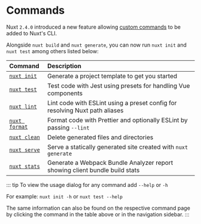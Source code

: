 # Commands

Nuxt `2.4.0` introduced a new feature allowing [custom commands][nuxt-commands] to be added to Nuxt's CLI.

Alongside `nuxt build` and `nuxt generate`, you can now run `nuxt init` and `nuxt test` among others listed below:

| Command                        | Description                                                                 |
| :----------------------------- | :-------------------------------------------------------------------------- |
| [`nuxt init`](./init.html)     | Generate a project template to get you started                              |
| [`nuxt test`](./test.html)     | Test code with Jest using presets for handling Vue components               |
| [`nuxt lint`](./lint.html)     | Lint code with ESLint using a preset config for resolving Nuxt path aliases |
| [`nuxt format`](./format.html) | Format code with Prettier and optionally ESLint by passing `--lint`         |
| [`nuxt clean`](./clean.html)   | Delete generated files and directories                                      |
| [`nuxt serve`](./serve.html)   | Serve a statically generated site created with `nuxt generate`              |
| [`nuxt stats`](./stats.html)   | Generate a Webpack Bundle Analyzer report showing client bundle build stats |

::: tip
To view the usage dialog for any command add `--help` or `-h`

For example: `nuxt init -h` or `nuxt test --help`

The same information can also be found on the respective command page by clicking the command in the table above or in the navigation sidebar.
:::

[nuxt-commands]: https://nuxtjs.org/guide/modules#module-package-commands
